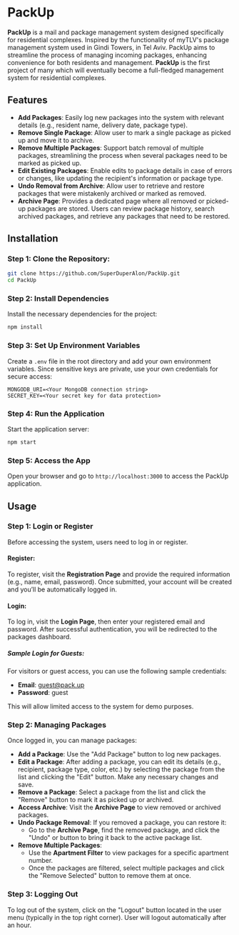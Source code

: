 # PackUp

**PackUp** is a mail and package management system designed specifically for residential complexes. Inspired by the functionality of myTLV's package management system used in Gindi Towers, in Tel Aviv. PackUp aims to streamline the process of managing incoming packages, enhancing convenience for both residents and management. **PackUp** is the first project of many which will eventually become a full-fledged management system for residential complexes.

## Features

- **Add Packages**: Easily log new packages into the system with relevant details (e.g., resident name, delivery date, package type).
- **Remove Single Package**: Allow user to mark a single package as picked up and move it to archive.
- **Remove Multiple Packages**: Support batch removal of multiple packages, streamlining the process when several packages need to be marked as picked up.
- **Edit Existing Packages**: Enable edits to package details in case of errors or changes, like updating the recipient's information or package type.
- **Undo Removal from Archive**: Allow user to retrieve and restore packages that were mistakenly archived or marked as removed.
- **Archive Page**: Provides a dedicated page where all removed or picked-up packages are stored. Users can review package history, search archived packages, and retrieve any packages that need to be restored.

## Installation

### Step 1: Clone the Repository:

```bash
git clone https://github.com/SuperDuperAlon/PackUp.git
cd PackUp
```

### Step 2: Install Dependencies

Install the necessary dependencies for the project:

```bash
npm install
```

### Step 3: Set Up Environment Variables


Create a `.env` file in the root directory and add your own environment variables. Since sensitive keys are private, use your own credentials for secure access:

```plaintext
MONGODB_URI=<Your MongoDB connection string>
SECRET_KEY=<Your secret key for data protection>
```

### Step 4: Run the Application

Start the application server:

```bash
npm start
```

### Step 5: Access the App

Open your browser and go to `http://localhost:3000` to access the PackUp application.


## Usage

### Step 1: Login or Register

Before accessing the system, users need to log in or register.

#### Register:
To register, visit the **Registration Page** and provide the required information (e.g., name, email, password). Once submitted, your account will be created and you’ll be automatically logged in.

#### Login:
To log in, visit the **Login Page**, then enter your registered email and password. After successful authentication, you will be redirected to the packages dashboard.

##### Sample Login for Guests:
For visitors or guest access, you can use the following sample credentials:
- **Email**: guest@pack.up
- **Password**: guest

This will allow limited access to the system for demo purposes.

### Step 2: Managing Packages

Once logged in, you can manage packages:

- **Add a Package**: Use the "Add Package" button to log new packages.
- **Edit a Package**: After adding a package, you can edit its details (e.g., recipient, package type, color, etc.) by selecting the package from the list and clicking the "Edit" button. Make any necessary changes and save.
- **Remove a Package**: Select a package from the list and click the "Remove" button to mark it as picked up or archived.
- **Access Archive**: Visit the **Archive Page** to view removed or archived packages.
- **Undo Package Removal**: If you removed a package, you can restore it:
  - Go to the **Archive Page**, find the removed package, and click the "Undo" or button to bring it back to the active package list.
- **Remove Multiple Packages**: 
  - Use the **Apartment Filter** to view packages for a specific apartment number.
  - Once the packages are filtered, select multiple packages and click the "Remove Selected" button to remove them at once.

### Step 3: Logging Out

To log out of the system, click on the "Logout" button located in the user menu (typically in the top right corner). User will logout automatically after an hour.
